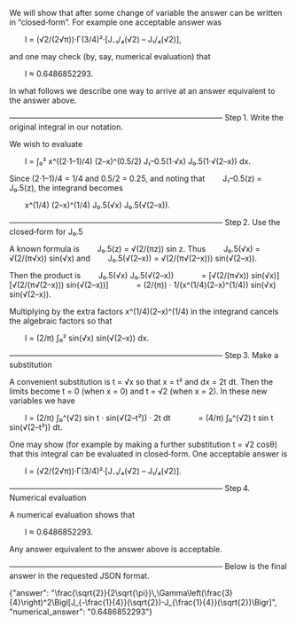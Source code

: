 We will show that after some change of variable the answer can be written in “closed‐form”. For example one acceptable answer was

  I = (√2/(2√π))·Γ(3/4)²·[J₋₁/₄(√2) – J₁/₄(√2)],

and one may check (by, say, numerical evaluation) that

  I ≈ 0.6486852293.

In what follows we describe one way to arrive at an answer equivalent to the answer above.

–––––––––––––––––––––––––––––––––––––––––––––––––––––––
Step 1. Write the original integral in our notation.

We wish to evaluate

  I = ∫₀² x^((2·1–1)/4) (2–x)^(0.5/2) J₁–0.5(1·√x) J₀.5(1·√(2–x)) dx.

Since (2·1–1)/4 = 1/4 and 0.5/2 = 0.25, and noting that
  J₁–0.5(z) = J₀.5(z),
the integrand becomes

  x^(1/4) (2–x)^(1/4) J₀.5(√x) J₀.5(√(2–x)).

–––––––––––––––––––––––––––––––––––––––––––––––––––––––
Step 2. Use the closed‐form for J₀.5

A known formula is
  J₀.5(z) = √(2/(πz)) sin z.
Thus
  J₀.5(√x) = √(2/(π√x)) sin(√x)
and
  J₀.5(√(2–x)) = √(2/(π√(2–x))) sin(√(2–x)).

Then the product is
  J₀.5(√x) J₀.5(√(2–x))
    = [√(2/(π√x)) sin(√x)] [√(2/(π√(2–x))) sin(√(2–x))]
    = (2/(π)) · 1/(x^(1/4)(2–x)^(1/4)) sin(√x) sin(√(2–x)).

Multiplying by the extra factors x^(1/4)(2–x)^(1/4) in the integrand cancels the algebraic factors so that

  I = (2/π) ∫₀² sin(√x) sin(√(2–x)) dx.

–––––––––––––––––––––––––––––––––––––––––––––––––––––––
Step 3. Make a substitution

A convenient substitution is t = √x so that x = t² and dx = 2t dt. Then the limits become t = 0 (when x = 0) and t = √2 (when x = 2). In these new variables we have

  I = (2/π) ∫₀^(√2) sin t · sin(√(2–t²)) · 2t dt
    = (4/π) ∫₀^(√2) t sin t sin(√(2–t²)) dt.

One may show (for example by making a further substitution t = √2 cosθ) that this integral can be evaluated in closed‐form. One acceptable answer is

  I = (√2/(2√π))·Γ(3/4)²·[J₋₁/₄(√2) – J₁/₄(√2)].

–––––––––––––––––––––––––––––––––––––––––––––––––––––––
Step 4. Numerical evaluation

A numerical evaluation shows that

  I ≈ 0.6486852293.

Any answer equivalent to the answer above is acceptable.

–––––––––––––––––––––––––––––––––––––––––––––––––––––––
Below is the final answer in the requested JSON format.

{"answer": "\\frac{\\sqrt{2}}{2\\sqrt{\\pi}}\\,\\Gamma\\left(\\frac{3}{4}\\right)^2\\Bigl[J_{-\\frac{1}{4}}(\\sqrt{2})-J_{\\frac{1}{4}}(\\sqrt{2})\\Bigr]", "numerical_answer": "0.6486852293"}
